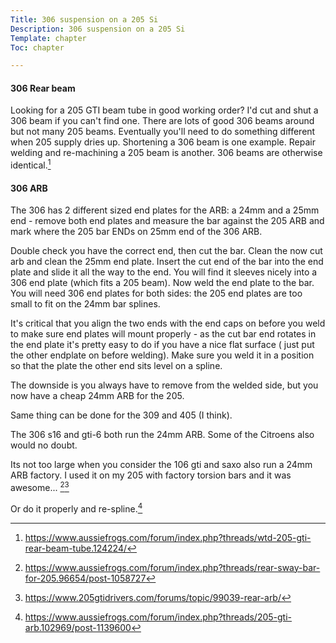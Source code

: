 ```yaml
---
Title: 306 suspension on a 205 Si
Description: 306 suspension on a 205 Si
Template: chapter
Toc: chapter

---
```


#### 306 Rear beam
Looking for a 205 GTI beam tube in good working order? I'd cut and shut a 306 beam if you can't find one. There are lots of good 306 beams around but not many 205 beams. Eventually you'll need to do something different when 205 supply dries up. Shortening a 306 beam is one example. Repair welding and re-machining a 205 beam is another. 306 beams are otherwise identical.[^3]

#### 306 ARB
The 306 has 2 different sized end plates for the ARB: a 24mm and a 25mm end - remove both end plates and measure the bar against the 205 ARB and mark where the 205 bar ENDs on 25mm end of the 306 ARB.

Double check you have the correct end, then cut the bar. Clean the now cut arb and clean the 25mm end plate. Insert the cut end of the bar into the end plate and slide it all the way to the end. You will find it sleeves nicely into a 306 end plate (which fits a 205 beam). Now weld the end plate to the bar. You will need 306 end plates for both sides: the 205 end plates are too small to fit on the 24mm bar splines.

It's critical that you align the two ends with the end caps on before you weld to make sure end plates will mount properly - as the cut bar end rotates in the end plate it's pretty easy to do if you have a nice flat surface ( just put the other endplate on before welding). Make sure you weld it in a position so that the plate the other end sits level on a spline.

The downside is you always have to remove from the welded side, but you now have a cheap 24mm ARB for the 205.

Same thing can be done for the 309 and 405 (I think).

The 306 s16 and gti-6 both run the 24mm ARB. Some of the Citroens also would no doubt.

Its not too large when you consider the 106 gti and saxo also run a 24mm ARB factory. I used it on my 205 with factory torsion bars and it was awesome... [^1][^4]

Or do it properly and re-spline.[^2]

[^1]: https://www.aussiefrogs.com/forum/index.php?threads/rear-sway-bar-for-205.96654/post-1058727
[^2]: https://www.aussiefrogs.com/forum/index.php?threads/205-gti-arb.102969/post-1139600
[^3]: https://www.aussiefrogs.com/forum/index.php?threads/wtd-205-gti-rear-beam-tube.124224/
[^4]: https://www.205gtidrivers.com/forums/topic/99039-rear-arb/

